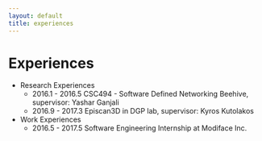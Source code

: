 ```yaml
---
layout: default
title: experiences
---
```

# Experiences
- Research Experiences
	- 2016.1 - 2016.5 CSC494 - Software Defined Networking Beehive, supervisor: Yashar Ganjali
	- 2016.9 - 2017.3 Episcan3D in DGP lab, supervisor: Kyros Kutolakos 
- Work Experiences
	- 2016.5 - 2017.5 Software Engineering Internship at Modiface Inc. 


